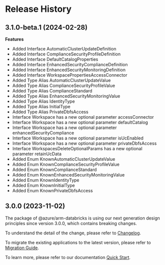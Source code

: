 # Release History
    
## 3.1.0-beta.1 (2024-02-28)
    
**Features**

  - Added Interface AutomaticClusterUpdateDefinition
  - Added Interface ComplianceSecurityProfileDefinition
  - Added Interface DefaultCatalogProperties
  - Added Interface EnhancedSecurityComplianceDefinition
  - Added Interface EnhancedSecurityMonitoringDefinition
  - Added Interface WorkspacePropertiesAccessConnector
  - Added Type Alias AutomaticClusterUpdateValue
  - Added Type Alias ComplianceSecurityProfileValue
  - Added Type Alias ComplianceStandard
  - Added Type Alias EnhancedSecurityMonitoringValue
  - Added Type Alias IdentityType
  - Added Type Alias InitialType
  - Added Type Alias PrivateDbfsAccess
  - Interface Workspace has a new optional parameter accessConnector
  - Interface Workspace has a new optional parameter defaultCatalog
  - Interface Workspace has a new optional parameter enhancedSecurityCompliance
  - Interface Workspace has a new optional parameter isUcEnabled
  - Interface Workspace has a new optional parameter privateDbfsAccess
  - Interface WorkspacesDeleteOptionalParams has a new optional parameter retainUcData
  - Added Enum KnownAutomaticClusterUpdateValue
  - Added Enum KnownComplianceSecurityProfileValue
  - Added Enum KnownComplianceStandard
  - Added Enum KnownEnhancedSecurityMonitoringValue
  - Added Enum KnownIdentityType
  - Added Enum KnownInitialType
  - Added Enum KnownPrivateDbfsAccess
    
    
## 3.0.0 (2023-11-02)

The package of @azure/arm-databricks is using our next generation design principles since version 3.0.0, which contains breaking changes.

To understand the detail of the change, please refer to [Changelog](https://aka.ms/js-track2-changelog).

To migrate the existing applications to the latest version, please refer to [Migration Guide](https://aka.ms/js-track2-migration-guide).

To learn more, please refer to our documentation [Quick Start](https://aka.ms/azsdk/js/mgmt/quickstart ).
